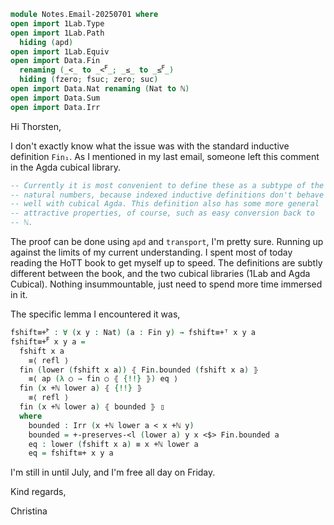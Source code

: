 
```agda
module Notes.Email-20250701 where
open import 1Lab.Type
open import 1Lab.Path
  hiding (apd)
open import 1Lab.Equiv
open import Data.Fin
  renaming (_<_ to _<ꟳ_; _≤_ to _≤ꟳ_)
  hiding (fzero; fsuc; zero; suc)
open import Data.Nat renaming (Nat to ℕ)
open import Data.Sum
open import Data.Irr
```

Hi Thorsten,

I don't exactly know what the issue was with the standard inductive
definition `Fin₁`. As I mentioned in my last email, someone left this
comment in the Agda cubical library.

```agda
-- Currently it is most convenient to define these as a subtype of the
-- natural numbers, because indexed inductive definitions don't behave
-- well with cubical Agda. This definition also has some more general
-- attractive properties, of course, such as easy conversion back to
-- ℕ.
```

The proof can be done using `apd` and `transport`, I'm pretty
sure. Running up against the limits of my current understanding. I
spent most of today reading the HoTT book to get myself up to
speed. The definitions are subtly different between the book, and the
two cubical libraries (1Lab and Agda Cubical). Nothing insummountable,
just need to spend more time immersed in it.

The specific lemma I encountered it was,

```agda
fshift≡+ꟳ : ∀ (x y : Nat) (a : Fin y) → fshift≡+ᵀ x y a
fshift≡+ꟳ x y a =
  fshift x a
    ≡⟨ refl ⟩
  fin (lower (fshift x a)) ⦃ Fin.bounded (fshift x a) ⦄
    ≡⟨ ap (λ ○ → fin ○ ⦃ {!!} ⦄) eq ⟩
  fin (x +ℕ lower a) ⦃ {!!} ⦄
    ≡⟨ refl ⟩
  fin (x +ℕ lower a) ⦃ bounded ⦄ ▯
  where
    bounded : Irr (x +ℕ lower a < x +ℕ y)
    bounded = +-preserves-<l (lower a) y x <$> Fin.bounded a
    eq : lower (fshift x a) ≡ x +ℕ lower a
    eq = fshift≡+ x y a
```


I'm still in until July, and I'm free all day on Friday.

Kind regards,

Christina
